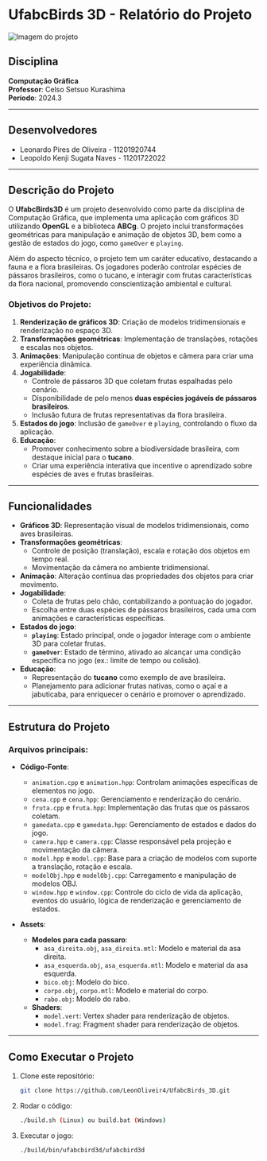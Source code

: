 <div>
<h1>UfabcBirds 3D - Relatório do Projeto</h1>
<img src="" alt="Imagem do projeto">
</div>

## Disciplina
**Computação Gráfica**  
**Professor**: Celso Setsuo Kurashima  
**Período**: 2024.3  

---

## Desenvolvedores
- Leonardo Pires de Oliveira - 11201920744  
- Leopoldo Kenji Sugata Naves - 11201722022  

---

## Descrição do Projeto
O **UfabcBirds3D** é um projeto desenvolvido como parte da disciplina de Computação Gráfica, que implementa uma aplicação com gráficos 3D utilizando **OpenGL** e a biblioteca **ABCg**. O projeto inclui transformações geométricas para manipulação e animação de objetos 3D, bem como a gestão de estados do jogo, como `gameOver` e `playing`.

Além do aspecto técnico, o projeto tem um caráter educativo, destacando a fauna e a flora brasileiras. Os jogadores poderão controlar espécies de pássaros brasileiros, como o tucano, e interagir com frutas características da flora nacional, promovendo conscientização ambiental e cultural.

### Objetivos do Projeto:
1. **Renderização de gráficos 3D**: Criação de modelos tridimensionais e renderização no espaço 3D.
2. **Transformações geométricas**: Implementação de translações, rotações e escalas nos objetos.
3. **Animações**: Manipulação contínua de objetos e câmera para criar uma experiência dinâmica.
4. **Jogabilidade**:
   - Controle de pássaros 3D que coletam frutas espalhadas pelo cenário.
   - Disponibilidade de pelo menos **duas espécies jogáveis de pássaros brasileiros**.
   - Inclusão futura de frutas representativas da flora brasileira.
5. **Estados do jogo**: Inclusão de `gameOver` e `playing`, controlando o fluxo da aplicação.
6. **Educação**: 
   - Promover conhecimento sobre a biodiversidade brasileira, com destaque inicial para o **tucano**.
   - Criar uma experiência interativa que incentive o aprendizado sobre espécies de aves e frutas brasileiras.

---

## Funcionalidades
- **Gráficos 3D**: Representação visual de modelos tridimensionais, como aves brasileiras.
- **Transformações geométricas**:
  - Controle de posição (translação), escala e rotação dos objetos em tempo real.
  - Movimentação da câmera no ambiente tridimensional.
- **Animação**: Alteração contínua das propriedades dos objetos para criar movimento.
- **Jogabilidade**:
  - Coleta de frutas pelo chão, contabilizando a pontuação do jogador.
  - Escolha entre duas espécies de pássaros brasileiros, cada uma com animações e características específicas.
- **Estados do jogo**:
  - **`playing`**: Estado principal, onde o jogador interage com o ambiente 3D para coletar frutas.
  - **`gameOver`**: Estado de término, ativado ao alcançar uma condição específica no jogo (ex.: limite de tempo ou colisão).
- **Educação**:
  - Representação do **tucano** como exemplo de ave brasileira.
  - Planejamento para adicionar frutas nativas, como o açaí e a jabuticaba, para enriquecer o cenário e promover o aprendizado.

---

## Estrutura do Projeto
### Arquivos principais:
- **Código-Fonte**:
  - `animation.cpp` e `animation.hpp`: Controlam animações específicas de elementos no jogo.
  - `cena.cpp` e `cena.hpp`: Gerenciamento e renderização do cenário.
  - `fruta.cpp` e `fruta.hpp`: Implementação das frutas que os pássaros coletam.
  - `gamedata.cpp` e `gamedata.hpp`: Gerenciamento de estados e dados do jogo.
  - `camera.hpp` e `camera.cpp`: Classe responsável pela projeção e movimentação da câmera.
  - `model.hpp` e `model.cpp`: Base para a criação de modelos com suporte a translação, rotação e escala.
  - `modelObj.hpp` e `modelObj.cpp`: Carregamento e manipulação de modelos OBJ.
  - `window.hpp` e `window.cpp`: Controle do ciclo de vida da aplicação, eventos do usuário, lógica de renderização e gerenciamento de estados.

- **Assets**:
  - **Modelos para cada passaro**:
    - `asa_direita.obj`, `asa_direita.mtl`: Modelo e material da asa direita.
    - `asa_esquerda.obj`, `asa_esquerda.mtl`: Modelo e material da asa esquerda.
    - `bico.obj`: Modelo do bico.
    - `corpo.obj`, `corpo.mtl`: Modelo e material do corpo.
    - `rabo.obj`: Modelo do rabo.
  - **Shaders**:
    - `model.vert`: Vertex shader para renderização de objetos.
    - `model.frag`: Fragment shader para renderização de objetos.

---

## Como Executar o Projeto
1. Clone este repositório:
   ```bash
   git clone https://github.com/LeonOliveir4/UfabcBirds_3D.git

2. Rodar o código:
   ```bash
   ./build.sh (Linux) ou build.bat (Windows)

3. Executar o jogo:
   ```bash
   ./build/bin/ufabcbird3d/ufabcbird3d
